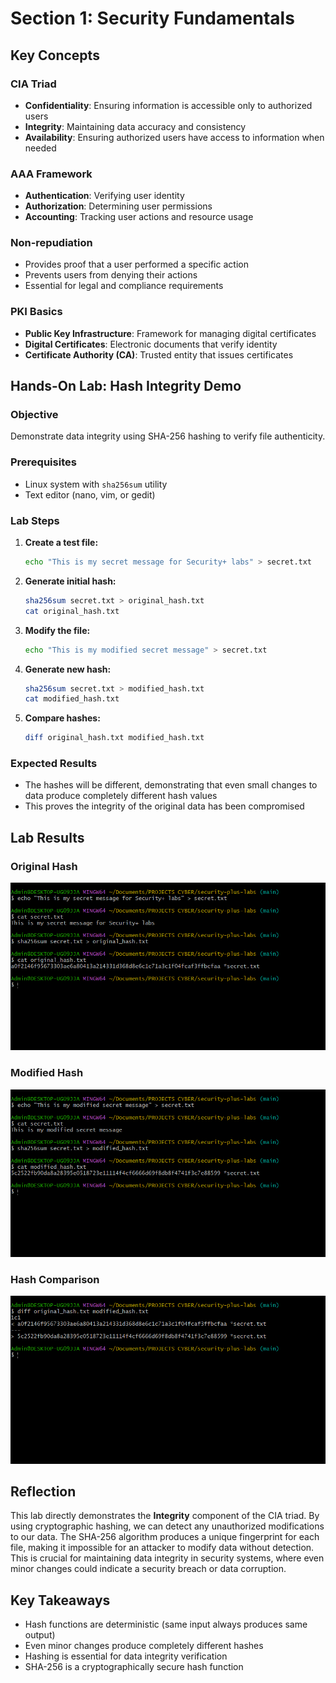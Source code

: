 # Section 1: Security Fundamentals

## Key Concepts

### CIA Triad
- **Confidentiality**: Ensuring information is accessible only to authorized users
- **Integrity**: Maintaining data accuracy and consistency
- **Availability**: Ensuring authorized users have access to information when needed

### AAA Framework
- **Authentication**: Verifying user identity
- **Authorization**: Determining user permissions
- **Accounting**: Tracking user actions and resource usage

### Non-repudiation
- Provides proof that a user performed a specific action
- Prevents users from denying their actions
- Essential for legal and compliance requirements

### PKI Basics
- **Public Key Infrastructure**: Framework for managing digital certificates
- **Digital Certificates**: Electronic documents that verify identity
- **Certificate Authority (CA)**: Trusted entity that issues certificates

## Hands-On Lab: Hash Integrity Demo

### Objective
Demonstrate data integrity using SHA-256 hashing to verify file authenticity.

### Prerequisites
- Linux system with `sha256sum` utility
- Text editor (nano, vim, or gedit)

### Lab Steps

1. **Create a test file:**
   ```bash
   echo "This is my secret message for Security+ labs" > secret.txt
   ```

2. **Generate initial hash:**
   ```bash
   sha256sum secret.txt > original_hash.txt
   cat original_hash.txt
   ```

3. **Modify the file:**
   ```bash
   echo "This is my modified secret message" > secret.txt
   ```

4. **Generate new hash:**
   ```bash
   sha256sum secret.txt > modified_hash.txt
   cat modified_hash.txt
   ```

5. **Compare hashes:**
   ```bash
   diff original_hash.txt modified_hash.txt
   ```

### Expected Results
- The hashes will be different, demonstrating that even small changes to data produce completely different hash values
- This proves the integrity of the original data has been compromised

## Lab Results

### Original Hash
![Original Hash](screenshots/section1_original_hash.png)

### Modified Hash  
![Modified Hash](screenshots/section1_modified_hash.png)

### Hash Comparison
![Hash Comparison](screenshots/section1_hash_comparison.png)

## Reflection

This lab directly demonstrates the **Integrity** component of the CIA triad. By using cryptographic hashing, we can detect any unauthorized modifications to our data. The SHA-256 algorithm produces a unique fingerprint for each file, making it impossible for an attacker to modify data without detection. This is crucial for maintaining data integrity in security systems, where even minor changes could indicate a security breach or data corruption.

## Key Takeaways

- Hash functions are deterministic (same input always produces same output)
- Even minor changes produce completely different hashes
- Hashing is essential for data integrity verification
- SHA-256 is a cryptographically secure hash function
